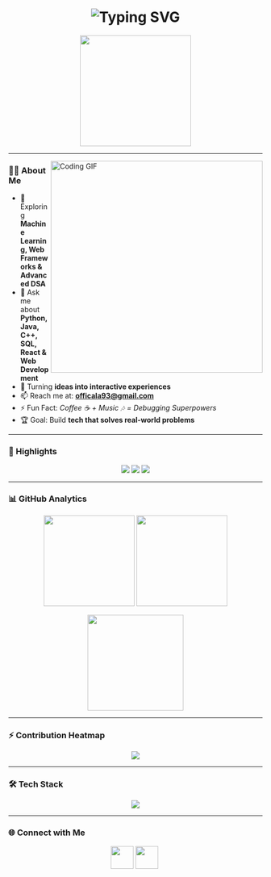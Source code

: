 <h1 align="center">
  <img src="https://readme-typing-svg.herokuapp.com?size=35&duration=4000&color=FFD700&center=true&vCenter=true&width=750&lines=🚀+नमस्ते+,+I'm+Aman+Karn;💻+Frontend+Developer;🤖+Machine+Learning+Explorer;🔥+Always+Learning,+Always+Building" alt="Typing SVG">
</h1>

<p align="center">
  <img src="https://media.giphy.com/media/WUlplcMpOCEmTGBtBW/giphy.gif" width="220">
</p>

---

<img align="right" alt="Coding GIF" width="420" src="https://media.giphy.com/media/qgQUggAC3Pfv687qPC/giphy.gif">

### 👨‍💻 About Me
- 🌱 Exploring **Machine Learning, Web Frameworks & Advanced DSA**
- 💬 Ask me about **Python, Java, C++, SQL, React & Web Development**
- 🚀 Turning **ideas into interactive experiences**
- 📫 Reach me at: **officala93@gmail.com**
- ⚡ Fun Fact: *Coffee ☕ + Music 🎶 = Debugging Superpowers*
- 🏆 Goal: Build **tech that solves real-world problems**

---

### 🌟 Highlights
<p align="center">
  <img src="https://img.shields.io/badge/Commit%20Streak🔥-Active-FFD700?style=for-the-badge&logo=github&logoColor=black" />
  <img src="https://img.shields.io/badge/Open%20Source❤️-Contributor-FFD700?style=for-the-badge&logo=openai&logoColor=black" />
  <img src="https://img.shields.io/badge/Always⚡Learning-In%20Progress-FFD700?style=for-the-badge&logo=book&logoColor=black" />
</p>

---

### 📊 GitHub Analytics
<p align="center">
  <img src="https://github-readme-stats.vercel.app/api?username=aman530680&show_icons=true&theme=radical&title_color=FFD700&icon_color=FFD700&hide_border=true&bg_color=0D1117" height="180"/>
  <img src="https://github-readme-stats.vercel.app/api/top-langs?username=aman530680&layout=compact&theme=radical&title_color=FFD700&hide_border=true&bg_color=0D1117" height="180"/>
</p>

<p align="center">
  <img src="https://github-readme-streak-stats.herokuapp.com?user=aman530680&theme=highcontrast&ring=FFD700&fire=FFD700&currStreakLabel=FFD700&hide_border=true" height="190"/>
</p>

---

### ⚡ Contribution Heatmap
<p align="center">
  <img src="https://github-readme-activity-graph.vercel.app/graph?username=aman530680&theme=high-contrast&hide_border=true&area=true&color=FFD700&line=FFD700&bg_color=0D1117" />
</p>

---

### 🛠️ Tech Stack
<p align="center">
  <img src="https://skillicons.dev/icons?i=python,java,cpp,html,css,js,react,nodejs,mysql,mongodb,git,github" />
</p>

---

### 🌐 Connect with Me
<p align="center">
  <a href="https://linkedin.com/in/aman-karn-569040345"><img src="https://img.icons8.com/color/96/linkedin.png" height="45"/></a>
  <a href="https://instagram.com/aman_karn152"><img src="https://img.icons8.com/fluency/96/instagram-new.png" height="45"/></a>
  <a href="https://leetcode.com/officala93"><img sr
